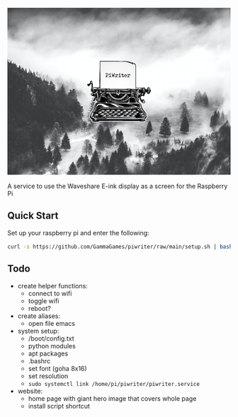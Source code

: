 ![preview image](docs/preview.png)

A service to use the Waveshare E-ink display as a screen for the Raspberry Pi 

## Quick Start

Set up your raspberry pi and enter the following:

```sh
curl -s https://github.com/GammaGames/piwriter/raw/main/setup.sh | bash -x
```

## Todo

* create helper functions:
  * connect to wifi
  * toggle wifi
  * reboot?
* create aliases:
  * open file emacs
* system setup:
  * /boot/config.txt
  * python modules
  * apt packages
  * .bashrc
  * set font (goha 8x16)
  * set resolution
  * `sudo systemctl link /home/pi/piwriter/piwriter.service`
* website:
  * home page with giant hero image that covers whole page
  * install script shortcut
